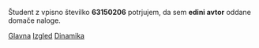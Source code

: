 Študent z vpisno številko __63150206__ potrjujem, da sem __edini avtor__ oddane domače naloge.

[Glavna](https://rawgit.com/oblakmatic/stroboskop/master/stroboskop.html)
[Izgled](https://rawgit.com/oblakmatic/stroboskop/izgled/stroboskop.html)
[Dinamika](https://rawgit.com/oblakmatic/stroboskop/dinamika/stroboskop.html)